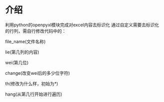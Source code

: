 # 介绍
利用python的openpyxl模块完成对excel内容去标识化
通过自定义需要去标识化的行列，需自行修改代码中的：

file_name(文件名称)

lie(第几列的内容)

wei(第几位)

change(改变wei后的多少位字符)

th(修改为什么样，初始为*)

hang(从第几行开始进行遍历)
